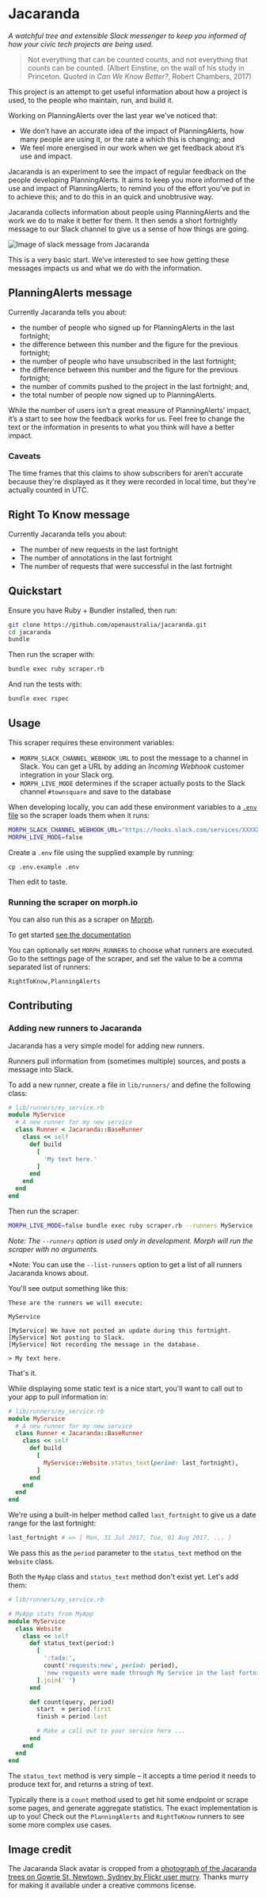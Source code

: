 # Jacaranda

*A watchful tree and extensible Slack messenger to keep you informed of how your civic tech projects are being used.*

> Not everything that can be counted counts, and not everything that counts can be counted.
> (Albert Einstine, on the wall of his study in Princeton. Quoted in *Can We Know Better?*, Robert Chambers, 2017)

This project is an attempt to get useful information about how a project is used, to the people who maintain, run, and build it.

Working on PlanningAlerts over the last year we’ve noticed that:

* We don’t have an accurate idea of the impact of PlanningAlerts, how many people are using it, or the rate a which this is changing; and
* We feel more energised in our work when we get feedback about it’s use and impact.

Jacaranda is an experiment to see the impact of regular feedback on the people developing PlanningAlerts. It aims to keep you more informed of the use and impact of PlanningAlerts; to remind you of the effort you’ve put in to achieve this; and to do this in an quick and unobtrusive way.

Jacaranda collects information about people using PlanningAlerts and the work we do to make it better for them. It then sends a short fortnightly message to our Slack channel to give us a sense of how things are going.

![Image of slack message from Jacaranda](screenshot.jpg)

This is a very basic start. We’ve interested to see how getting these messages impacts us and what we do with the information.

## PlanningAlerts message

Currently Jacaranda tells you about:

* the number of people who signed up for PlanningAlerts in the last fortnight;
* the difference between this number and the figure for the previous fortnight;
* the number of people who have unsubscribed in the last fortnight;
* the difference between this number and the figure for the previous fortnight;
* the number of commits pushed to the project in the last fortnight; and,
* the total number of people now signed up to PlanningAlerts.

While the number of users isn’t a great measure of PlanningAlerts’ impact, it’s a start to see how the feedback works for us. Feel free to change the text or the information in presents to what you think will have a better impact.

### Caveats

The time frames that this claims to show subscribers for aren’t accurate because they're displayed as it they were recorded in local time, but they're actually counted in UTC.

## Right To Know message

Currently Jacaranda tells you about:

* The number of new requests in the last fortnight
* The number of annotations in the last fortnight
* The number of requests that were successful in the last fortnight

## Quickstart

Ensure you have Ruby + Bundler installed, then run:

``` bash
git clone https://github.com/openaustralia/jacaranda.git
cd jacaranda
bundle
```

Then run the scraper with:

``` bash
bundle exec ruby scraper.rb
```

And run the tests with:

``` bash
bundle exec rspec
```

## Usage

This scraper requires these environment variables:

* `MORPH_SLACK_CHANNEL_WEBHOOK_URL` to post the message to a channel in Slack. You can get a URL by adding an _Incoming Webhook_ customer integration in your Slack org.
* `MORPH_LIVE_MODE` determines if the scraper actually posts to the Slack channel `#townsquare` and save to the database

When developing locally, you can add these environment variables to a [`.env` file](https://github.com/bkeepers/dotenv) so the scraper loads them when it runs:

``` bash
MORPH_SLACK_CHANNEL_WEBHOOK_URL="https://hooks.slack.com/services/XXXXXXXXXXXXX"
MORPH_LIVE_MODE=false
```

Create a `.env` file using the supplied example by running:

```
cp .env.example .env
```

Then edit to taste.

### Running the scraper on morph.io

You can also run this as a scraper on [Morph](https://morph.io).

To get started [see the documentation](https://morph.io/documentation)

You can optionally set `MORPH_RUNNERS` to choose what runners are executed. Go to the settings page of the scraper, and set the value to be a comma separated list of runners:

```
RightToKnow,PlanningAlerts
```

## Contributing

### Adding new runners to Jacaranda

Jacaranda has a very simple model for adding new runners.

Runners pull information from (sometimes multiple) sources, and posts a message into Slack.

To add a new runner, create a file in `lib/runners/` and define the following class:

``` ruby
# lib/runners/my_service.rb
module MyService
  # A new runner for my new service
  class Runner < Jacaranda::BaseRunner
    class << self
      def build
        [
          'My text here.'
        ]
      end
    end
  end
end
```

Then run the scraper:

``` bash
MORPH_LIVE_MODE=false bundle exec ruby scraper.rb --runners MyService
```

*Note: The `--runners` option is used only in development. Morph will run the scraper with no arguments.*

*Note: You can use the `--list-runners` option to get a list of all runners Jacaranda knows about.

You'll see output something like this:

```
These are the runners we will execute:

MyService

[MyService] We have not posted an update during this fortnight.
[MyService] Not posting to Slack.
[MyService] Not recording the message in the database.

> My text here.
```

That's it.

While displaying some static text is a nice start, you'll want to call out to your app to pull information in:

``` ruby
# lib/runners/my_service.rb
module MyService
  # A new runner for my new service
  class Runner < Jacaranda::BaseRunner
    class << self
      def build
        [
          MyService::Website.status_text(period: last_fortnight),
        ]
      end
    end
  end
end
```

We're using a built-in helper method called `last_fortnight` to give us a date range for the last fortnight:

``` ruby
last_fortnight # => [ Mon, 31 Jul 2017, Tue, 01 Aug 2017, ... ]
```

We pass this as the `period` parameter to the `status_text` method on the `Website` class.

Both the `MyApp` class and `status_text` method don't exist yet. Let's add them:

``` ruby
# lib/runners/my_service.rb

# MyApp stats from MyApp
module MyService
  class Website
    class << self
      def status_text(period:)
        [
          ':tada:',
          count('requests:new', period: period),
          'new requests were made through My Service in the last fortnight.'
        ].join(' ')
      end

      def count(query, period)
        start  = period.first
        finish = period.last

        # Make a call out to your service here ...
      end
    end
  end
end
```

The `status_text` method is very simple – it accepts a time period it needs to produce text for, and returns a string of text.

Typically there is a `count` method used to get hit some endpoint or scrape some pages, and generate aggregate statistics. The exact implementation is up to you! Check out the `PlanningAlerts` and `RightToKnow` runners to see some more complex use cases.

## Image credit

The Jacaranda Slack avatar is cropped from a [photograph of the Jacaranda trees on Gowrie St, Newtown, Sydney by Flickr user murry](https://www.flickr.com/photos/hopeless128/15808564051/in/photolist-aCSCXw-q8S). Thanks murry for making it available under a creative commons license.
